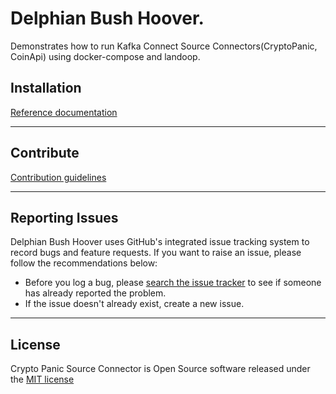 # Delphian Bush Hoover.

Demonstrates how to run Kafka Connect Source Connectors(CryptoPanic, CoinApi) using docker-compose
and landoop.

## Installation

<a href="https://github.com/leonaugust/delphian-bush-hoover/blob/master/INSTALLATION.md" target="_blank">
Reference documentation</a>

---

## Contribute

<a href="https://github.com/leonaugust/delphian-bush-hoover/blob/master/CONTRIBUTING.md" target="_blank">
Contribution guidelines</a>

---

## Reporting Issues

Delphian Bush Hoover uses GitHub's integrated issue tracking system to record bugs and
feature requests.
If you want to raise an issue, please follow the recommendations below:

* Before you log a bug,
  please <a href="https://github.com/leonaugust/delphian-bush-hoover/issues" target="_blank">
  search the issue tracker</a> to see if someone has already reported the problem.
* If the issue doesn't already exist, create a new issue.

---

## License

Crypto Panic Source Connector is Open Source software released under
the <a href="https://github.com/leonaugust/delphian-bush-hoover/blob/master/LICENSE" target="_blank">
MIT license</a>
